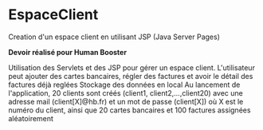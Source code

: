 # EspaceClient
Creation d'un espace client en utilisant JSP (Java Server Pages)

<strong>Devoir réalisé pour Human Booster</strong>

Utilisation des Servlets et des JSP pour gérer un espace client. L'utilisateur peut ajouter des cartes bancaires, régler des factures et avoir le détail des factures déjà reglées
Stockage des données en local
Au lancement de l'application, 20 clients sont créés (client1, client2,...,client20) avec une adresse mail (client[X]@hb.fr) et un mot de passe (client[X]) où X est le numéro du client, ainsi que 20 cartes bancaires et 100 factures assignées aléatoirement
